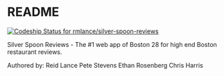 # README
[![Codeship Status for rmlance/silver-spoon-reviews](https://app.codeship.com/projects/c995ded0-6624-0138-9f4d-7e4f61b5b52a/status?branch=master)](https://app.codeship.com/projects/393643)

Silver Spoon Reviews - The #1 web app of Boston 28 for high end Boston restaurant reviews.

Authored by:
Reid Lance
Pete Stevens
Ethan Rosenberg
Chris Harris
